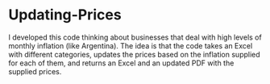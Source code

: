 # Updating-Prices
I developed this code thinking about businesses that deal with high levels of monthly inflation (like Argentina). The idea is that the code takes an Excel with different categories, updates the prices based on the inflation supplied for each of them, and returns an Excel and an updated PDF with the supplied prices.
